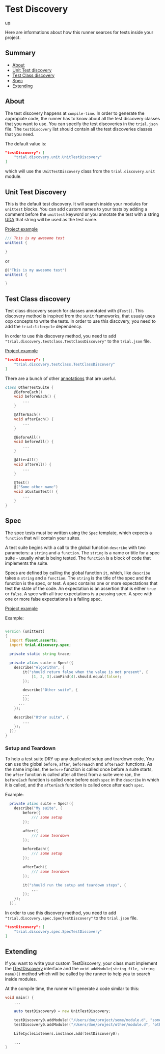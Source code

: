 # Test Discovery

[up](../README.md)

Here are informations about how this runner searces for tests inside your project.

## Summary

  - [About](#about)
  - [Unit Test discovery](#unit-test-discovery)
  - [Test Class discovery](#test-class-discovery)
  - [Spec](#spec)
  - [Extending](#extending)

## About

The test discovery happens at `compile-time`. In order to generate the appropiate code, the
runner has to know about all the test discovery classes that you want to use. You can specify the test discoveries
in the `trial.json` file. The `testDiscovery` list should contain all the test discoveries classes that you need.

The default value is:

```json
"testDiscovery": [
    "trial.discovery.unit.UnitTestDiscovery"
]
```

which will use the `UnitTestDiscovery` class from the `trial.discovery.unit` module.

## Unit Test Discovery

This is the default test discovery. It will search inside your modules for `unittest` blocks. You can add custom names
to your tests by adding a comment before the `unittest` keyword or you annotate
the test with a string [UDA](http://dlang.org/spec/attribute.html#uda) that string will be used as the test name.

[Project example](https://github.com/gedaiu/trial/tree/master/examples/unittest)

```d
/// This is my awesome test
unittest {

}
```

or

```d
@("This is my awesome test")
unittest {

}
```

## Test Class discovery

Test class discovery search for classes annotated with `@Test()`. This discovery method is inspired from the `xUnit` frameworks, that usualy uses oop concepts to write the tests. In order to use this discovery, you need to add the `trial:lifecycle` dependency.

In order to use this discovery method, you need to add `"trial.discovery.testclass.TestClassDiscovery"` to the `trial.json` file.

[Project example](https://github.com/gedaiu/trial/tree/master/examples/test-class)

```json
"testDiscovery": [
    "trial.discovery.testclass.TestClassDiscovery"
]
```

There are a bunch of other [annotations](http://trial.szabobogdan.com/api/trial/attributes.html) that are useful.

```d
class OtherTestSuite {
    @BeforeEach()
    void beforeEach() {
        ...
    }

    @AfterEach()
    void afterEach() {
        ...
    }

    @BeforeAll()
    void beforeAll() {
        ...
    }

    @AfterAll()
    void afterAll() {
        ...
    }

    @Test()
    @("Some other name")
    void aCustomTest() {
        ...
    }
}
```

## Spec

The spec tests must be written using the `Spec` template, which expects a `function` that will contain your suites.

A test suite begins with a call to the global function `describe` with two parameters: a `string` and a `function`. The `string`
is a name or title for a spec suite - usually what is being tested. The `function` is a block of code that implements the suite.

Specs are defined by calling the global function `it`, which, like `describe` takes a `string` and a `function`. The `string` is the title of the spec and the function is the spec, or test. A spec contains one or more expectations that test the state of the code. An expectation is an assertion that is either `true` or `false`. A spec with all true expectations is a passing spec. A spec with one or more false expectations is a failing spec.

[Project example](https://github.com/gedaiu/trial/tree/master/examples/spec)

Example:
```d

version (unittest)
{
  import fluent.asserts;
  import trial.discovery.spec;

  private static string trace;

  private alias suite = Spec!({
    describe("Algorithm", {
        it("should return false when the value is not present", {
            [1, 2, 3].canFind(4).should.equal(false);
        });

        describe("Other suite", {
        ...
        });
      ...
    });

    describe("Other suite", {
        ...
    });
  });
}
```

### Setup and Teardown

To help a test suite DRY up any duplicated setup and teardown code, You can use the global `before`, `after`, `beforeEach` and
`afterEach` functions. As the name implies, the `before` function is called once before a suite starts, the `after` function is called after all thest from a suite were ran, the `beforeEach` function is called once before each `spec` in the `describe` in which it is called, and the `afterEach` function is called once after each `spec`.

Example:
```d
  private alias suite = Spec!({
    describe("My suite", {
        before({
            /// some setup
        });

        after({
            /// some teardown
        });

        beforeEach({
            /// some setup
        });

        afterEach({
            /// some teardown
        });

        it("should run the setup and teardown steps", {
            ...
        });
    });
  });
```

In order to use this discovery method, you need to add `"trial.discovery.spec.SpecTestDiscovery"` to the `trial.json` file.

```json
"testDiscovery": [
    "trial.discovery.spec.SpecTestDiscovery"
]
```

## Extending

If you want to write your custom TestDiscovery, your class must implement
the [ITestDiscovery](http://trial.szabobogdan.com/api/trial/interfaces/ITestDiscovery.html) interface and
the `void addModule(string file, string name)()` method which will be called by the runner to help you to search inside modules.

At the compile time, the runner will generate a code similar to this:

```d
void main() {
    ...

    auto testDiscovery0 = new UnitTestDiscovery;

    testDiscovery0.addModule!("/Users/doe/project/some/module.d", "some.module");
    testDiscovery0.addModule!("/Users/doe/project/other/module.d", "other.module");

    LifeCycleListeners.instance.add(testDiscovery0);

    ...
}

```
